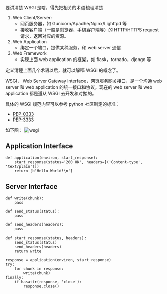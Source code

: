 要讲清楚 WSGI 是啥，得先把相关的术语梳理清楚
1. Web Client/Server:
    - 网页服务器，如 Gunicorn/Apache/Nginx/Lighttpd 等
    - 接收客户端（一般是浏览器、手机客户端等）的 HTTP/HTTPS request 请求，返回对应的资源。
2. Web Application
    - 绑定一个端口，提供某种服务，和 web server 通信
3. Web Framework
    - 实现上面 web application 的框架，如 flask，tornado，djongo 等

定义清楚上面几个术语以后，就可以解释 WSGI 的概念了。

WSGI， Web Server Gateway Interface，网页服务网关接口，是一个沟通 web server 和 web application 的统一接口和协议。现在的 web server 和 web application 都是遵从 WSGI 去开发和对接的。

具体的 WSGI 规范内容可以参考 python 社区制定的标准：
- [PEP-0333](https://www.python.org/dev/peps/pep-0333/)
- [PEP-3333](https://www.python.org/dev/peps/pep-3333/)

如下图：
![wsgi](https://bs-uploads.toptal.io/blackfish-uploads/uploaded_file/file/192775/image-1582505123212-d71812e36fd836399c48a034f9e70128.png)

## Application Interface
```
def application(environ, start_response):
    start_response(status='200 OK', headers=[('Content-type', 'text/plain')])
    return [b'Hello World!\n']
```

## Server Interface
```
def write(chunk):
    pass
    
def send_status(status):
    pass
    
def send_headers(headers):
    pass
    
def start_response(status, headers):
    send_status(status)
    send_headers(headers)
    return write

response = application(environ, start_response)
try:
    for chunk in response:
        write(chunk)
finally:
    if hasattr(response, 'close'):
        response.close()
```
